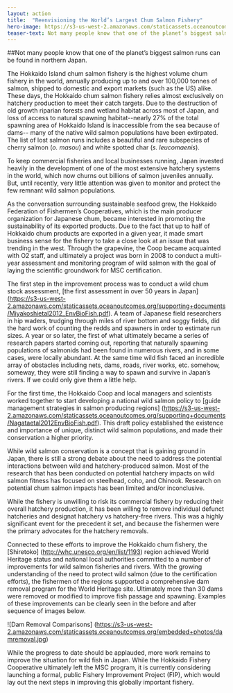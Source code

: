 ```yaml
---
layout: action
title:  "Reenvisioning the World’s Largest Chum Salmon Fishery"
hero-image: https://s3-us-west-2.amazonaws.com/staticassets.oceanoutcomes.org/hero+photos/hokkaidosuccesshero.jpg
teaser-text: Not many people know that one of the planet’s biggest salmon runs can be found in northern Japan.
---
```

##Not many people know that one of the planet’s biggest salmon runs can be found in northern Japan.

The Hokkaido Island chum salmon fishery is the highest volume chum fishery in the world, annually producing up to and over 100,000 tonnes of salmon, shipped to domestic and export markets (such as the US) alike. These days, the Hokkaido chum salmon fishery relies almost exclusively on hatchery production to meet their catch targets. Due to the destruction of old growth riparian forests and wetland habitat across most of Japan, and loss of access to natural spawning habitat--nearly 27% of the total spawning area of Hokkaido Island is inaccessible from the sea because of dams-- many of the native wild salmon populations have been extirpated. The list of lost salmon runs includes a beautiful and rare subspecies of cherry salmon (*o. masou*) and white spotted char (*s. leucomaenis*). 

To keep commercial fisheries and local businesses running, Japan invested heavily in the development of one of the most extensive hatchery systems in the world, which now churns out billions of salmon juveniles annually. But, until recently, very little attention was given to monitor and protect the few remnant wild salmon populations.

As the conversation surrounding sustainable seafood grew, the Hokkaido Federation of Fishermen’s Cooperatives, which is the main producer organization for Japanese chum, became interested in promoting the sustainability of its exported products. Due to the fact that up to half of Hokkaido chum products are exported in a given year, it made smart business sense for the fishery to take a close look at an issue that was trending in the west. Through the grapevine, the Coop became acquainted with O2 staff, and ultimately a project was born in 2008 to conduct a multi-year assessment and monitoring program of wild salmon with the goal of laying the scientific groundwork for MSC certification.

The first step in the improvement process was to conduct a wild chum stock assessment, [the first assessment in over 50 years in Japan] (https://s3-us-west-2.amazonaws.com/staticassets.oceanoutcomes.org/supporting+documents/Miyakoshietal2012_EnvBioFish.pdf). A team of Japanese field researchers in hip waders, trudging through miles of river bottom and soggy fields, did the hard work of counting the redds and spawners in order to estimate run sizes. A year or so later, the first of what ultimately became a series of research papers started coming out, reporting that naturally spawning populations of salmonids had been found in numerous rivers, and in some cases, were locally abundant. At the same time wild fish faced an incredible array of obstacles including nets, dams, roads, river works, etc. somehow, someway, they were still finding a way to spawn and survive in Japan’s rivers. If we could only give them a little help.

For the first time, the Hokkaido Coop and local managers and scientists worked together to start developing a national wild salmon policy to [guide management strategies in salmon producing regions] (https://s3-us-west-2.amazonaws.com/staticassets.oceanoutcomes.org/supporting+documents/Nagataetal2012EnvBioFish.pdf). This draft policy established the existence and importance of unique, distinct wild salmon populations, and made their conservation a higher priority. 

While wild salmon conservation is a concept that is gaining ground in Japan, there is still a strong debate about the need to address the potential interactions between wild and hatchery-produced salmon. Most of the research that has been conducted on potential hatchery impacts on wild salmon fitness has focused on steelhead, coho, and Chinook. Research on potential chum salmon impacts has been limited and/or inconclusive. 

While the fishery is unwilling to risk its commercial fishery by reducing their overall hatchery production, it has been willing to remove individual defunct hatcheries and designat hatchery vs hatchery-free rivers. This was a highly significant event for the precedent it set, and because the fishermen were the primary advocates for the hatchery removals. 

Connected to these efforts to improve the Hokkaido chum fishery, the [Shiretoko] (http://whc.unesco.org/en/list/1193) region achieved World Heritage status and national local authorities committed to a number of improvements for wild salmon fisheries and rivers. With the growing understanding of the need to protect wild salmon (due to the certification efforts), the fishermen of the regions supported a comprehensive dam removal program for the World Heritage site. Ultimately more than 30 dams were removed or modified to improve fish passage and spawning. Examples of these improvements can be clearly seen in the before and after sequence of images below. 

![Dam Removal Comparisons] (https://s3-us-west-2.amazonaws.com/staticassets.oceanoutcomes.org/embedded+photos/damremoval.jpg)

While the progress to date should be applauded, more work remains to improve the situation for wild fish in Japan.  While the Hokkaido Fishery Cooperative ultimately left the MSC program, it is currently considering launching a formal, public Fishery Improvement Project (FIP), which would lay out the next steps in improving this globally important fishery.
